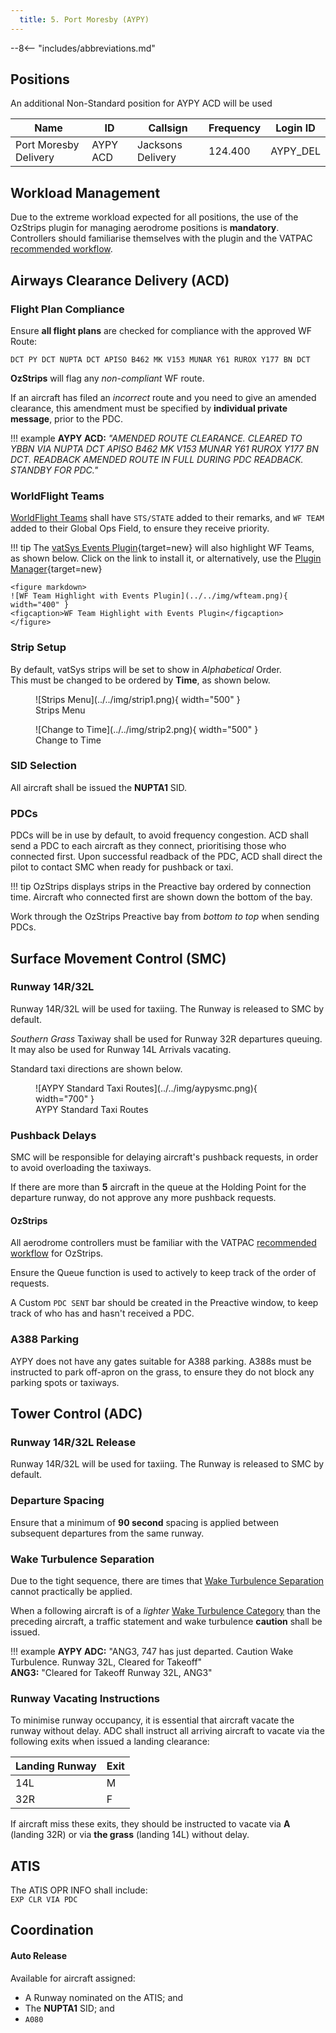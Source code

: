 ```yaml
---
  title: 5. Port Moresby (AYPY)
---
```


--8<-- "includes/abbreviations.md"

## Positions
An additional Non-Standard position for AYPY ACD will be used

| Name               | ID      | Callsign       | Frequency        | Login ID              |
| ------------------ | --------------| -------------- | ---------------- | --------------------------------------|
| Port Moresby Delivery       | AYPY ACD | Jacksons Delivery             | 124.400 | AYPY_DEL                              |

## Workload Management
Due to the extreme workload expected for all positions, the use of the OzStrips plugin for managing aerodrome positions is **mandatory**. Controllers should familiarise themselves with the plugin and the VATPAC [recommended workflow](../../../../client/towerstrips/#recommended-workflow).

## Airways Clearance Delivery (ACD)
### Flight Plan Compliance
Ensure **all flight plans** are checked for compliance with the approved WF Route:

`DCT PY DCT NUPTA DCT APISO B462 MK V153 MUNAR Y61 RUROX Y177 BN DCT`

**OzStrips** will flag any *non-compliant* WF route.

If an aircraft has filed an *incorrect* route and you need to give an amended clearance, this amendment must be specified by **individual private message**, prior to the PDC.

!!! example
    **AYPY ACD:** *"AMENDED ROUTE CLEARANCE. CLEARED TO YBBN VIA NUPTA DCT APISO B462 MK V153 MUNAR Y61 RUROX Y177 BN DCT. READBACK AMENDED ROUTE IN FULL DURING PDC READBACK. STANDBY FOR PDC."*

### WorldFlight Teams
[WorldFlight Teams](../../#official-team-callsigns) shall have `STS/STATE` added to their remarks, and `WF TEAM` added to their Global Ops Field, to ensure they receive priority.

!!! tip
    The [vatSys Events Plugin](https://github.com/badvectors/EventsPlugin){target=new} will also highlight WF Teams, as shown below. Click on the link to install it, or alternatively, use the [Plugin Manager](https://github.com/badvectors/PluginManager){target=new}

    <figure markdown>
    ![WF Team Highlight with Events Plugin](../../img/wfteam.png){ width="400" }
    <figcaption>WF Team Highlight with Events Plugin</figcaption>
    </figure>

### Strip Setup
By default, vatSys strips will be set to show in *Alphabetical* Order.  
This must be changed to be ordered by **Time**, as shown below.

<figure markdown>
![Strips Menu](../../img/strip1.png){ width="500" }
    <figcaption>Strips Menu</figcaption>
</figure>

<figure markdown>
![Change to Time](../../img/strip2.png){ width="500" }
    <figcaption>Change to Time</figcaption>
</figure>

### SID Selection
All aircraft shall be issued the **NUPTA1** SID.  

### PDCs
PDCs will be in use by default, to avoid frequency congestion. ACD shall send a PDC to each aircraft as they connect, prioritising those who connected first. Upon successful readback of the PDC, ACD shall direct the pilot to contact SMC when ready for pushback or taxi.

!!! tip
    OzStrips displays strips in the Preactive bay ordered by connection time. Aircraft who connected first are shown down the bottom of the bay.

Work through the OzStrips Preactive bay from *bottom to top* when sending PDCs.

## Surface Movement Control (SMC)
### Runway 14R/32L
Runway 14R/32L will be used for taxiing. The Runway is released to SMC by default.

*Southern Grass* Taxiway shall be used for Runway 32R departures queuing. It may also be used for Runway 14L Arrivals vacating.

Standard taxi directions are shown below.

<figure markdown>
![AYPY Standard Taxi Routes](../../img/aypysmc.png){ width="700" }
  <figcaption>AYPY Standard Taxi Routes</figcaption>
</figure>

### Pushback Delays
SMC will be responsible for delaying aircraft's pushback requests, in order to avoid overloading the taxiways.

If there are more than **5** aircraft in the queue at the Holding Point for the departure runway, do not approve any more pushback requests.

#### OzStrips
All aerodrome controllers must be familiar with the VATPAC [recommended workflow](../../../../client/towerstrips/#recommended-workflow) for OzStrips.

Ensure the Queue function is used to actively to keep track of the order of requests.

A Custom `PDC SENT` bar should be created in the Preactive window, to keep track of who has and hasn't received a PDC.

### A388 Parking
AYPY does not have any gates suitable for A388 parking. A388s must be instructed to park off-apron on the grass, to ensure they do not block any parking spots or taxiways.

## Tower Control (ADC)
### Runway 14R/32L Release
Runway 14R/32L will be used for taxiing. The Runway is released to SMC by default.

### Departure Spacing
Ensure that a minimum of **90 second** spacing is applied between subsequent departures from the same runway.

### Wake Turbulence Separation
Due to the tight sequence, there are times that [Wake Turbulence Separation](../../../../separation-standards/waketurb/#runways) cannot practically be applied.

When a following aircraft is of a *lighter* [Wake Turbulence Category](../../../../separation-standards/waketurb/#categories) than the preceding aircraft, a traffic statement and wake turbulence **caution** shall be issued.

!!! example
    **AYPY ADC:** "ANG3, 747 has just departed. Caution Wake Turbulence. Runway 32L, Cleared for Takeoff"  
    **ANG3:** "Cleared for Takeoff Runway 32L, ANG3"

### Runway Vacating Instructions
To minimise runway occupancy, it is essential that aircraft vacate the runway without delay. ADC shall instruct all arriving aircraft to vacate via the following exits when issued a landing clearance:

| Landing Runway | Exit |
| -------------- | ---- |
| 14L | M |
| 32R | F |

If aircraft miss these exits, they should be instructed to vacate via **A** (landing 32R) or via **the grass** (landing 14L) without delay.

## ATIS
The ATIS OPR INFO shall include:  
`EXP CLR VIA PDC`

## Coordination
#### Auto Release
Available for aircraft assigned:

- A Runway nominated on the ATIS; and
- The **NUPTA1** SID; and
- `A080`